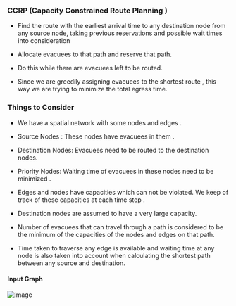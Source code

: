 ### CCRP (Capacity Constrained Route Planning )

  - Find the route with the earliest arrival time to any destination node from any source node, taking previous reservations and possible wait times into consideration

  - Allocate evacuees to that path and reserve that path.

  - Do this while there are evacuees left to be routed.

  - Since we are greedily assigning evacuees to the shortest route , this way we are trying to minimize the total egress time.

### Things to Consider 

  - We have a spatial network with some nodes and edges .

  - Source Nodes : These nodes have evacuees in them .

  - Destination Nodes: Evacuees need to be routed to the destination nodes. 

  - Priority Nodes: Waiting time of evacuees in these nodes need to be minimized .

  - Edges and nodes have capacities which can not be violated. We keep of track of these capacities at each time step . 
  
  - Destination nodes are assumed to have a very large capacity.

  - Number of evacuees that can travel through a path is considered to be the minimum of the capacities of the nodes and edges on that path.

  - Time taken to traverse any edge is available and waiting time at any node is also taken into account when calculating the shortest path between any source and destination.


#### Input Graph 

![image](https://user-images.githubusercontent.com/23136178/131255201-2df0ff55-d4b6-4c10-a175-6531c1a5415e.png)

